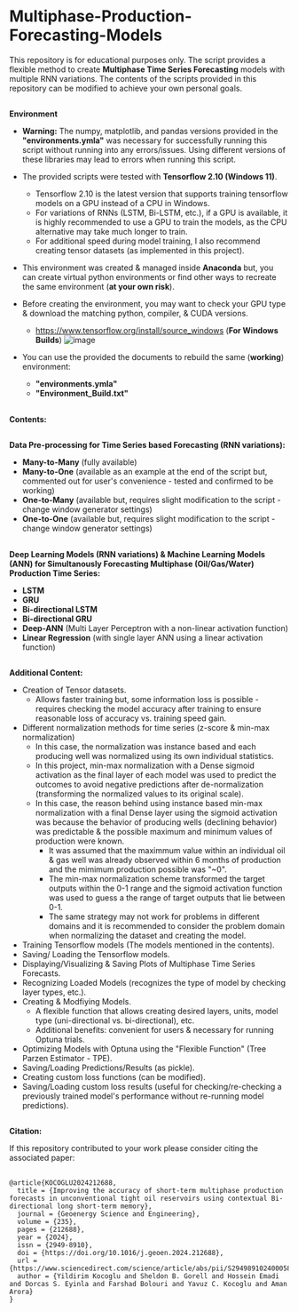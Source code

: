# Multiphase-Production-Forecasting-Models

This repository is for educational purposes only. The script provides a flexible method to create **Multiphase Time Series Forecasting** models with multiple RNN variations. 
The contents of the scripts provided in this repository can be modified to achieve your own personal goals.

##
**Environment**
- **Warning:** The numpy, matplotlib, and pandas versions provided in the **"environments.ymla"** was necessary for successfully running this script without running into any errors/issues. Using different versions of these libraries may lead to errors when running this script.

- The provided scripts were tested with **Tensorflow 2.10 (Windows 11)**.
    - Tensorflow 2.10 is the latest version that supports training tensorflow models on a GPU instead of a CPU in Windows.
    - For variations of RNNs (LSTM, Bi-LSTM, etc.), if a GPU is available, it is highly recommended to use a GPU to train the models, as the CPU alternative may take much longer to train.
    - For additional speed during model training, I also recommend creating tensor datasets (as implemented in this project).
- This environment was created & managed inside **Anaconda** but, you can create virtual python environments or find other ways to recreate the same environment (**at your own risk**).  
- Before creating the environment, you may want to check your GPU type & download the matching  python, compiler, & CUDA versions.
    - https://www.tensorflow.org/install/source_windows (**For Windows Builds**)
![image](https://github.com/user-attachments/assets/70eedab5-bdee-4ba8-a7a5-8b3e73441a2c)
- You can use the provided the documents to rebuild the same (**working**) environment:
    - **"environments.ymla"**
    - **"Environment_Build.txt"** 

##
**Contents:**

##
**Data Pre-processing for Time Series based Forecasting (RNN variations):**
- **Many-to-Many** (fully available)
- **Many-to-One** (available as an example at the end of the script but, commented out for user's convenience - tested and confirmed to be working)
- **One-to-Many** (available but, requires slight modification to the script - change window generator settings)
- **One-to-One** (available but, requires slight modification to the script - change window generator settings)

##
**Deep Learning Models (RNN variations) & Machine Learning Models (ANN) for Simultanously Forecasting Multiphase (Oil/Gas/Water) Production Time Series:**
- **LSTM**
- **GRU**
- **Bi-directional LSTM**
- **Bi-directional GRU**
- **Deep-ANN** (Multi Layer Perceptron with a non-linear activation function)
- **Linear Regression** (with single layer ANN using a linear activation function)

##
**Additional Content:**
- Creation of Tensor datasets.
    - Allows faster training but, some information loss is possible - requires checking the model accuracy after training to ensure reasonable loss of accuracy vs. training speed gain.
- Different normalization methods for time series (z-score & min-max normalization)
    - In this case, the normalization was instance based and each producing well was normalized using its own individual statistics.
    - In this project, min-max normalization with a Dense sigmoid activation as the final layer of each model was used to predict the outcomes to avoid negative predictions after de-normalization (transforming the normalized values to its original scale).
    - In this case, the reason behind using instance based min-max normalization with a final Dense layer using the sigmoid activation was because the behavior of producing wells (declining behavior) was predictable & the possible maximum and minimum values of production were known.
        - It was assumed that the maximmum value within an individual oil & gas well was already observed within 6 months of production and the mimimum production possible was "~0".
        - The min-max normalization scheme transformed the target outputs within the 0-1 range and the sigmoid activation function was used to guess a the range of target outputs that lie between 0-1.
        - The same strategy may not work for problems in different domains and it is recommended to consider the problem domain when normalizing the dataset and creating the model.
- Training Tensorflow models (The models mentioned in the contents).
- Saving/ Loading the Tensorflow models.
- Displaying/Visualizing & Saving Plots of Multiphase Time Series Forecasts.
- Recognizing Loaded Models (recognizes the type of model by checking layer types, etc.).
- Creating & Modfiying Models.
    - A flexible function that allows creating desired layers, units,  model type (uni-directional vs. bi-directional), etc.
    - Additional benefits: convenient for users & necessary for running Optuna trials.
- Optimizing Models with Optuna using the "Flexible Function" (Tree Parzen Estimator - TPE).
- Saving/Loading Predictions/Results (as pickle).
- Creating custom loss functions (can be modified).
- Saving/Loading custom loss results (useful for checking/re-checking a previously trained model's performance without re-running model predictions).

##
**Citation:**

If this repository contributed to your work please consider citing the associated paper:

##
    
    @article{KOCOGLU2024212688,
      title = {Improving the accuracy of short-term multiphase production forecasts in unconventional tight oil reservoirs using contextual Bi-directional long short-term memory},
      journal = {Geoenergy Science and Engineering},
      volume = {235},
      pages = {212688},
      year = {2024},
      issn = {2949-8910},
      doi = {https://doi.org/10.1016/j.geoen.2024.212688},
      url = {https://www.sciencedirect.com/science/article/abs/pii/S2949891024000587},
      author = {Yildirim Kocoglu and Sheldon B. Gorell and Hossein Emadi and Dorcas S. Eyinla and Farshad Bolouri and Yavuz C. Kocoglu and Aman Arora}    
    }
